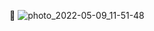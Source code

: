 🥇 ![photo_2022-05-09_11-51-48](https://github.com/siyovushchik1414/Moscow-State-University-Classes/assets/93854666/51eb8aca-a994-42db-bc35-04db24d9cc0c)
